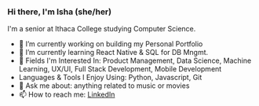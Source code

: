 ### Hi there, I'm Isha (she/her)


I'm a senior at Ithaca College studying Computer Science. 
- 🔭  I’m currently working on building my Personal Portfolio
- 🌱  I’m currently learning React Native & SQL for DB Mngmt.
- 🔭  Fields I'm Interested In: Product Management, Data Science, Machine Learning, UX/UI, Full Stack Development, Mobile Development
- Languages & Tools I Enjoy Using: Python, Javascript, Git
- 💬  Ask me about: anything related to music or movies
- 📫  How to reach me: [LinkedIn](https://www.linkedin.com/in/ishasharmax/)

